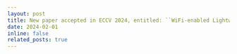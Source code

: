 ```yaml
---
layout: post
title: New paper accepted in ECCV 2024, entitled: ``WiFi-enabled Lightweight Dual Selective Kernel Convolution for Human Pose Estimation.'' Well done, Toan.
date: 2024-02-01 
inline: false
related_posts: true
---
```




